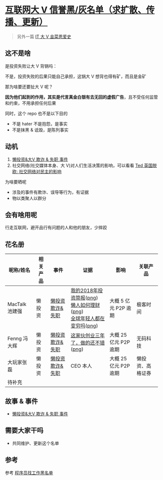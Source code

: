 # [互联网大 V 信誉黑/灰名单（求扩散、传播、更新）](https://cz-redit-vault.github.io/credit/)

> 另外一篇 [IT 大 V 韭菜恩爱史](https://cz-redit-vault.github.io/it-big-short/)

## 这不是啥

是投资失败让大 V 背锅吗：

不是，投资失败的后果只能自己承担，这锅大 V 想背也得有矿，而且是金矿

那为啥要还要扯大 V 呢？

**因为他们起到的作用，其实是代言真金白银有去无回的虚假广告**，且不受任何监管和约束，不用承担任何后果

同时，这个 repo 也不是以下目的

- 不是 hater 不是抱怨，是事实
- 不是抹黑 & 诋毁，是陈列事实

## 动机

1. [懒投资&大V 欺诈 & 失职 事件](stories/story-lantouzi.md)
2. 社交网络(社交媒体本身、大 V)对人们生活决策的影响，可以看看 [Ted 英国脱欧: 社交网络对民主的影响](https://youtu.be/OQSMr-3GGvQ)

为啥要晒呢
- 涉及的事件有欺诈、误导等行为，有证据
- 物以类聚人以群分

## 会有啥用呢

行走互联网，避开品行有问题的人和他的朋友，少摔跤

## 花名册

| 昵称/姓名 | 相关产品 | 事件 | 证据 | 影响 | 关联产品 |
| -- | -- | -- | -- | -- | -- |
| MacTalk 池建强 | 懒投资 | [懒投资 欺诈&失职](stories/story-lantouzi.md) |[我的2018年投资简报](https://mp.weixin.qq.com/s/oioV7DY-6YZsll37rGUU-w)([png](screenshots/mactalk01.png)) <br/>[懒人如何理财](https://mp.weixin.qq.com/s/ebdwFb1DGf18ELtaTQikgg)([png](screenshots/mactalk02.png)) <br/>[全球年轻人都在变穷吗](https://mp.weixin.qq.com/s/aw5FV-AmEpN4fAZFt2jd7g)([png](screenshots/mactalk03.png))| 大概 5 亿元 P2P 逾期 | 极客时间 |
| Fenng 冯大辉 | 懒投资 | [懒投资 欺诈&失职](stories/story-lantouzi.md) |[这家伙创业三年了，做的还不错](https://mp.weixin.qq.com/s/7baiuz82RmsLA7Nz_3dmmA)([png](screenshots/fenng01.png))| 大概 25 亿元 P2P 逾期 | 无码科技 |
| 大玩家张磊 | 懒投资 | [懒投资 欺诈&失职](stories/story-lantouzi.md) | CEO 本人 | 大概 25 亿元 P2P 逾期 | 懒投资、高格证券 |
| 待补充 | | |

## 故事 & 事件

- [懒投资&大V 欺诈 & 失职 事件](stories/story-lantouzi.md)

## 需要大家干吗

- 共同维护、更新这个名单

## 参考

参考 [程序员找工作黑名单](https://github.com/shengxinjing/programmer-job-blacklist)
